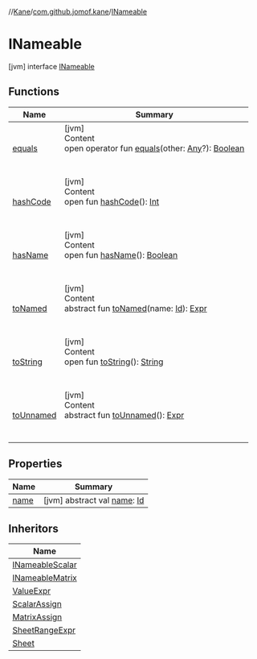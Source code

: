//[Kane](../../index.md)/[com.github.jomof.kane](../index.md)/[INameable](index.md)



# INameable  
 [jvm] interface [INameable](index.md)   


## Functions  
  
|  Name|  Summary| 
|---|---|
| <a name="kotlin/Any/equals/#kotlin.Any?/PointingToDeclaration/"></a>[equals](../../com.github.jomof.kane.impl.visitor/-difference-visitor/index.md#%5Bkotlin%2FAny%2Fequals%2F%23kotlin.Any%3F%2FPointingToDeclaration%2F%5D%2FFunctions%2F-1533330156)| <a name="kotlin/Any/equals/#kotlin.Any?/PointingToDeclaration/"></a>[jvm]  <br>Content  <br>open operator fun [equals](../../com.github.jomof.kane.impl.visitor/-difference-visitor/index.md#%5Bkotlin%2FAny%2Fequals%2F%23kotlin.Any%3F%2FPointingToDeclaration%2F%5D%2FFunctions%2F-1533330156)(other: [Any](https://kotlinlang.org/api/latest/jvm/stdlib/kotlin/-any/index.html)?): [Boolean](https://kotlinlang.org/api/latest/jvm/stdlib/kotlin/-boolean/index.html)  <br><br><br>
| <a name="kotlin/Any/hashCode/#/PointingToDeclaration/"></a>[hashCode](../../com.github.jomof.kane.impl.visitor/-difference-visitor/index.md#%5Bkotlin%2FAny%2FhashCode%2F%23%2FPointingToDeclaration%2F%5D%2FFunctions%2F-1533330156)| <a name="kotlin/Any/hashCode/#/PointingToDeclaration/"></a>[jvm]  <br>Content  <br>open fun [hashCode](../../com.github.jomof.kane.impl.visitor/-difference-visitor/index.md#%5Bkotlin%2FAny%2FhashCode%2F%23%2FPointingToDeclaration%2F%5D%2FFunctions%2F-1533330156)(): [Int](https://kotlinlang.org/api/latest/jvm/stdlib/kotlin/-int/index.html)  <br><br><br>
| <a name="com.github.jomof.kane/INameable/hasName/#/PointingToDeclaration/"></a>[hasName](has-name.md)| <a name="com.github.jomof.kane/INameable/hasName/#/PointingToDeclaration/"></a>[jvm]  <br>Content  <br>open fun [hasName](has-name.md)(): [Boolean](https://kotlinlang.org/api/latest/jvm/stdlib/kotlin/-boolean/index.html)  <br><br><br>
| <a name="com.github.jomof.kane/INameable/toNamed/#kotlin.Any/PointingToDeclaration/"></a>[toNamed](to-named.md)| <a name="com.github.jomof.kane/INameable/toNamed/#kotlin.Any/PointingToDeclaration/"></a>[jvm]  <br>Content  <br>abstract fun [toNamed](to-named.md)(name: [Id](../../com.github.jomof.kane.impl/index.md#%5Bcom.github.jomof.kane.impl%2FId%2F%2F%2FPointingToDeclaration%2F%5D%2FClasslikes%2F-1533330156)): [Expr](../-expr/index.md)  <br><br><br>
| <a name="kotlin/Any/toString/#/PointingToDeclaration/"></a>[toString](../../com.github.jomof.kane.impl.visitor/-difference-visitor/index.md#%5Bkotlin%2FAny%2FtoString%2F%23%2FPointingToDeclaration%2F%5D%2FFunctions%2F-1533330156)| <a name="kotlin/Any/toString/#/PointingToDeclaration/"></a>[jvm]  <br>Content  <br>open fun [toString](../../com.github.jomof.kane.impl.visitor/-difference-visitor/index.md#%5Bkotlin%2FAny%2FtoString%2F%23%2FPointingToDeclaration%2F%5D%2FFunctions%2F-1533330156)(): [String](https://kotlinlang.org/api/latest/jvm/stdlib/kotlin/-string/index.html)  <br><br><br>
| <a name="com.github.jomof.kane/INameable/toUnnamed/#/PointingToDeclaration/"></a>[toUnnamed](to-unnamed.md)| <a name="com.github.jomof.kane/INameable/toUnnamed/#/PointingToDeclaration/"></a>[jvm]  <br>Content  <br>abstract fun [toUnnamed](to-unnamed.md)(): [Expr](../-expr/index.md)  <br><br><br>


## Properties  
  
|  Name|  Summary| 
|---|---|
| <a name="com.github.jomof.kane/INameable/name/#/PointingToDeclaration/"></a>[name](name.md)| <a name="com.github.jomof.kane/INameable/name/#/PointingToDeclaration/"></a> [jvm] abstract val [name](name.md): [Id](../../com.github.jomof.kane.impl/index.md#%5Bcom.github.jomof.kane.impl%2FId%2F%2F%2FPointingToDeclaration%2F%5D%2FClasslikes%2F-1533330156)   <br>


## Inheritors  
  
|  Name| 
|---|
| <a name="com.github.jomof.kane/INameableScalar///PointingToDeclaration/"></a>[INameableScalar](../-i-nameable-scalar/index.md)
| <a name="com.github.jomof.kane/INameableMatrix///PointingToDeclaration/"></a>[INameableMatrix](../-i-nameable-matrix/index.md)
| <a name="com.github.jomof.kane.impl/ValueExpr///PointingToDeclaration/"></a>[ValueExpr](../../com.github.jomof.kane.impl/-value-expr/index.md)
| <a name="com.github.jomof.kane.impl/ScalarAssign///PointingToDeclaration/"></a>[ScalarAssign](../../com.github.jomof.kane.impl/-scalar-assign/index.md)
| <a name="com.github.jomof.kane.impl/MatrixAssign///PointingToDeclaration/"></a>[MatrixAssign](../../com.github.jomof.kane.impl/-matrix-assign/index.md)
| <a name="com.github.jomof.kane.impl.sheet/SheetRangeExpr///PointingToDeclaration/"></a>[SheetRangeExpr](../../com.github.jomof.kane.impl.sheet/-sheet-range-expr/index.md)
| <a name="com.github.jomof.kane.impl.sheet/Sheet///PointingToDeclaration/"></a>[Sheet](../../com.github.jomof.kane.impl.sheet/-sheet/index.md)

